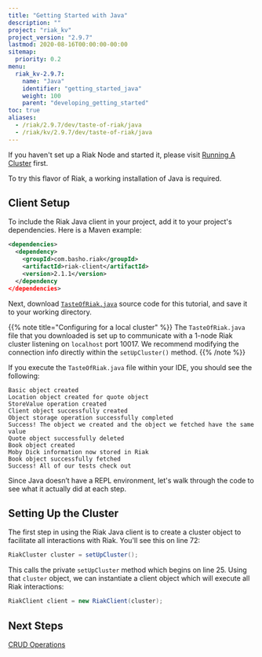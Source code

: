 ```yaml
---
title: "Getting Started with Java"
description: ""
project: "riak_kv"
project_version: "2.9.7"
lastmod: 2020-08-16T00:00:00-00:00
sitemap:
  priority: 0.2
menu:
  riak_kv-2.9.7:
    name: "Java"
    identifier: "getting_started_java"
    weight: 100
    parent: "developing_getting_started"
toc: true
aliases:
  - /riak/2.9.7/dev/taste-of-riak/java
  - /riak/kv/2.9.7/dev/taste-of-riak/java
---
```


If you haven't set up a Riak Node and started it, please visit [Running A Cluster]({{<baseurl>}}riak/kv/2.9.7/using/running-a-cluster) first.

To try this flavor of Riak, a working installation of Java is required.

## Client Setup

To include the Riak Java client in your project, add it to your
project's dependencies. Here is a Maven example:

```xml
<dependencies>
  <dependency>
    <groupId>com.basho.riak</groupId>
    <artifactId>riak-client</artifactId>
    <version>2.1.1</version>
  </dependency
</dependencies>
```

Next, download
[`TasteOfRiak.java`](https://github.com/basho/basho_docs/raw/master/extras/code-examples/TasteOfRiak.java)
source code for this tutorial, and save it to your working directory.

{{% note title="Configuring for a local cluster" %}}
The `TasteOfRiak.java` file that you downloaded is set up to communicate with
a 1-node Riak cluster listening on `localhost` port 10017. We recommend
modifying the connection info directly within the `setUpCluster()` method.
{{% /note %}}

If you execute the `TasteOfRiak.java` file within your IDE, you should
see the following:

```
Basic object created
Location object created for quote object
StoreValue operation created
Client object successfully created
Object storage operation successfully completed
Success! The object we created and the object we fetched have the same value
Quote object successfully deleted
Book object created
Moby Dick information now stored in Riak
Book object successfully fetched
Success! All of our tests check out
```

Since Java doesn’t have a REPL environment, let's walk through the code
to see what it actually did at each step.

## Setting Up the Cluster

The first step in using the Riak Java client is to create a cluster
object to facilitate all interactions with Riak. You'll see this on line
72:

```java
RiakCluster cluster = setUpCluster();
```

This calls the private `setUpCluster` method which begins on line 25.
Using that `cluster` object, we can instantiate a client object which
will execute all Riak interactions:

```java
RiakClient client = new RiakClient(cluster);
```

## Next Steps

[CRUD Operations]({{<baseurl>}}riak/kv/2.9.7/developing/getting-started/java/crud-operations)

